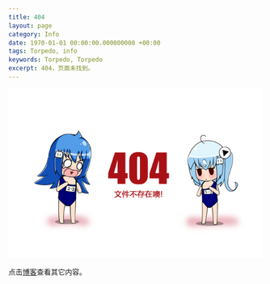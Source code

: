```yaml
---
title: 404
layout: page
category: Info
date: 1970-01-01 00:00:00.000000000 +00:00
tags: Torpedo, info
keywords: Torpedo, Torpedo
excerpt: 404，页面未找到。
---
```


![404](/assets/siteinfo/404.png)

点击[博客](/#blog)查看其它内容。
